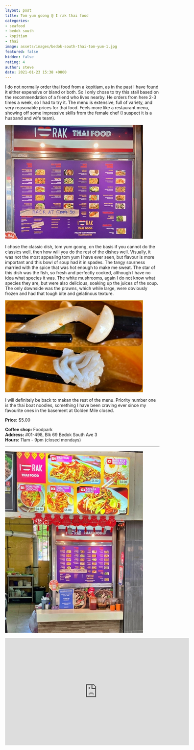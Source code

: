 ```yaml
---
layout: post
title: Tom yum goong @ I rak thai food
categories:
- seafood
- bedok south
- kopitiam
- thai
image: assets/images/bedok-south-thai-tom-yum-1.jpg
featured: false
hidden: false
rating: 4
author: steve
date: 2021-01-23 15:38 +0800
---
```

I do not normally order thai food from a kopitiam, as in the past I have found it either expensive or bland or both. So I only chose to try this stall based on the recommendation of a friend who lives nearby. He orders from here 2-3 times a week, so I had to try it. The menu is extensive, full of variety, and very reasonable prices for thai food. Feels more like a restaurant menu, showing off some impressive skills from the female chef (I suspect it is a husband and wife team).

![Menu](/assets/images/bedok-south-thai-tom-yum-5.jpg "Menu")

I chose the classic dish, tom yum goong, on the basis if you cannot do the classics well, then how will you do the rest of the dishes well. Visually, it was not the most appealing tom yum I have ever seen, but flavour is more important and this bowl of soup had it in spades. The tangy sourness married with the spice that was hot enough to make me sweat. The star of this dish was the fish, so fresh and perfectly cooked, although I have no idea what species it was. The white mushrooms, again I do not know what species they are, but were also delicious, soaking up the juices of the soup. The only downside was the prawns, which while large, were obviously frozen and had that tough bite and gelatinous texture. 

![Fish and mushroom](/assets/images/bedok-south-thai-tom-yum-6.jpg "Fish and mushroom")

I will definitely be back to makan the rest of the menu. Priority number one is the thai boat noodles, something I have been craving ever since my favourite ones in the basement at Golden Mile closed.

**Price:** $5.00  

**Coffee shop:** Foodpark  
**Address:** #01-498, Blk 69 Bedok South Ave 3  
**Hours:** 11am - 9pm (closed mondays)  

***  

![I rak thai food](/assets/images/bedok-south-thai-tom-yum-4.jpg "I rak thai food")

<iframe src="https://www.google.com/maps/embed?pb=!1m18!1m12!1m3!1d3988.7606895750487!2d103.94120331453848!3d1.3192821990377812!2m3!1f0!2f0!3f0!3m2!1i1024!2i768!4f13.1!3m3!1m2!1s0x31da22c92b1dc513%3A0x3080b9bff432c5f9!2sFoodpark%20coffee%20shop!5e0!3m2!1sen!2ssg!4v1611801907735!5m2!1sen!2ssg" width="600" height="350" frameborder="0" style="border:0;" allowfullscreen="" aria-hidden="false" tabindex="0"></iframe>